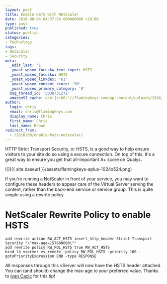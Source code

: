```yaml
---
layout: post
title: Enable HSTS with NetScaler
date: 2016-08-04 04:37:54.000000000 +10:00
type: post
published: true
status: publish
categories:
- Technology
tags:
- NetScaler
- Security
meta:
  _edit_last: '1'
  _yoast_wpseo_focuskw_text_input: HSTS
  _yoast_wpseo_focuskw: HSTS
  _yoast_wpseo_linkdex: '61'
  _yoast_wpseo_content_score: '90'
  _yoast_wpseo_primary_category: '8'
  dsq_thread_id: '5038731272'
  amazonS3_cache: a:4:{s:66:"//flamingkeys.com/wp-content/uploads/2016/08/flamingkeys-aplus.png";i:1156;s:75:"//flamingkeys.com/wp-content/uploads/2016/08/flamingkeys-aplus-1024x524.png";i:1156;s:82:"//static.flamingkeys.com/wp-content/uploads/2016/08/04043402/flamingkeys-aplus.png";i:1156;s:91:"//static.flamingkeys.com/wp-content/uploads/2016/08/04043402/flamingkeys-aplus-1024x524.png";i:1156;}
author:
  login: chris
  email: chris@flamingkeys.com
  display_name: Chris
  first_name: Chris
  last_name: Brown
redirect_from:
  - /2016/08/enable-hsts-netscaler/
---
```

HTTP Strict Transport Security, or HSTS, is a good way to help ensure visitors to your site do so using a secure connection. On top of this, it's a great way to ensure you get that all-important A+ score on Qualys.

![]({{ site.baseurl }}/assets/flamingkeys-aplus-1024x524.png)

If you're running a NetScaler in front of your service, you may want to configure these headers to appear care of the Virtual Server serving the content, rather than the back-end service or service group. This is quite simple using a rewrite policy.

# NetScaler Rewrite Policy to enable HSTS

    add rewrite action RW_ACT_HSTS insert_http_header Strict-Transport-Security "\"max-age=157680000\""
    add rewrite policy RW_POL_HSTS true RW_ACT_HSTS
    bind lb vserver vs_remote -policy RW_POL_HSTS -priority 100 -gotoPriorityExpression END -type RESPONSE

All responses through this vServer will now have the HSTS header attached. You can (and should) change the max-age to your preferred value.
Thanks to [Ivan Cacic](https://ivancacic.com) for this tip!
